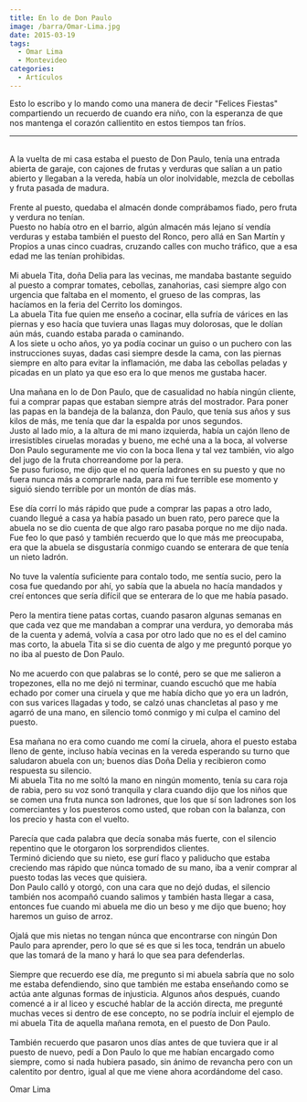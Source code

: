 ```yaml
---
title: En lo de Don Paulo
image: /barra/Omar-Lima.jpg
date: 2015-03-19
tags:
  - Omar Lima
  - Montevideo
categories:
  - Artículos
---
```


Esto lo escribo y lo mando como una manera de decir "Felices Fiestas" compartiendo un recuerdo de cuando era niño<!-- more -->, con la esperanza de que nos mantenga el corazón callientito en estos tiempos tan fríos. <br/>

---

<br/>
A la vuelta de mi casa estaba el puesto de Don Paulo, tenía una entrada abierta de garaje, con cajones de frutas y verduras que salían a un patio abierto y llegaban a la
vereda, había un olor inolvidable, mezcla de cebollas y fruta pasada de madura.<br/>
<br/>
Frente al puesto, quedaba el almacén donde comprábamos fiado, pero fruta y verdura no tenían.<br/>
Puesto no había otro en el barrio, algún almacén más lejano sí vendía verduras y estaba también el puesto del Ronco, pero allá en San Martín y Propios a unas cinco cuadras, cruzando calles con mucho tráfico, que a esa edad  me las tenían prohibidas.<br/>
<br/>
Mi abuela Tita, doña Delia para las vecinas, me mandaba bastante seguido al puesto a comprar tomates, cebollas, zanahorias, casi siempre algo con urgencia que faltaba en el momento, el grueso de las compras, las hacíamos en la feria del Cerrito los domingos.<br/>
La abuela Tita fue quien me enseño a cocinar, ella sufría de várices en las piernas y eso hacía que tuviera unas llagas muy dolorosas, que le dolían aún más, cuando estaba parada o caminando. <br/>
A los siete u ocho años, yo ya podía cocinar un guiso o un puchero con las instrucciones suyas, dadas casi siempre desde la cama, con las piernas siempre en alto para evitar la inflamación, me daba las cebollas peladas y picadas en un plato ya que eso era lo que menos me gustaba hacer.<br/>
<br/>
Una mañana en lo de Don Paulo, que de casualidad no había ningún cliente, fui a comprar papas que estaban siempre atrás del mostrador. Para poner las papas en la bandeja de la
balanza, don Paulo, que tenía sus años y sus kilos de más, me tenía que dar la espalda por unos segundos. <br/>
Justo al lado mío, a la altura de mi mano izquierda, había un cajón lleno de irresistibles ciruelas moradas y bueno, me eché una a la boca, al volverse Don Paulo seguramente me
vio con la boca llena y tal vez también, vio algo del jugo de la fruta chorreandome por la pera.<br/>
Se puso furioso, me dijo que el no quería ladrones en su puesto y que no fuera nunca más a comprarle nada, para mi fue terrible ese momento y siguió siendo terrible por un montón de días más. <br/>
<br/>
Ese día corrí lo más rápido que pude a comprar las papas a otro lado, cuando llegué a casa ya había pasado un buen rato, pero parece que la abuela no se dio cuenta de que algo raro pasaba porque no me dijo nada.<br/>
Fue feo lo que pasó y también recuerdo que lo que más me preocupaba, era que la abuela se disgustaría conmigo cuando se enterara de que tenía un nieto ladrón.<br/>
<br/>
No tuve la valentía suficiente para contalo todo, me sentía sucio, pero la cosa fue quedando por ahí, yo sabía que la abuela no hacía mandados y creí entonces que sería difícil que se enterara de lo que me había pasado.<br/>
<br/>
Pero la mentira tiene patas cortas, cuando pasaron algunas semanas en que cada vez que me mandaban a comprar una verdura, yo demoraba más de la cuenta y ademá, volvía a casa por otro lado que no es el del camino mas corto, la abuela Tita si se dio cuenta de algo y me preguntó porque yo no iba al puesto de Don Paulo.<br/>
<br/>
No me acuerdo con que palabras se lo conté, pero se que me salieron a tropezones, ella no me dejó ni terminar, cuando escuchó que me había echado por comer una ciruela y que me había dicho que yo era un ladrón, con sus varices llagadas y todo, se calzó unas chancletas al paso y me agarró de una mano, en silencio tomó conmigo y mi culpa el camino del
puesto.<br/>
<br/>
Esa mañana no era como cuando me comí la ciruela, ahora el puesto estaba lleno de gente, incluso había vecinas en la vereda esperando su turno que saludaron abuela con un; buenos días Doña Delia y recibieron como respuesta su silencio.<br/>
Mi abuela Tita no me soltó la mano en ningún momento, tenía su cara roja de rabia, pero su voz sonó tranquila y clara cuando dijo que los niños que se comen una fruta nunca son ladrones, que los que sí son ladrones son los comerciantes y los puesteros como usted, que roban con la balanza, con los precio y hasta con el vuelto.<br/>
<br/>
Parecía que cada palabra que decía sonaba más fuerte, con el silencio repentino que le otorgaron los sorprendidos clientes.<br/>
Terminó diciendo que su nieto, ese gurí flaco y paliducho que estaba creciendo mas rápido que núnca tomado de su mano, iba a venir comprar al puesto todas las veces que quisiera.<br/>
Don Paulo calló y otorgó, con una cara que no dejó dudas, el silencio también nos acompañó cuando salimos y también hasta llegar a casa, entonces fue cuando mi abuela me dio un beso y me dijo que bueno; hoy haremos un guiso de arroz.<br/>
<br/>
Ojalá que mis nietas no tengan núnca que encontrarse con ningún Don Paulo para aprender, pero lo que sé es que si les toca, tendrán un abuelo que las tomará de la mano y hará lo que sea para defenderlas.<br/>
<br/>
Siempre que recuerdo ese día, me pregunto si mi abuela sabría que no solo me estaba defendiendo, sino que también me estaba enseñando como se actúa ante algunas formas de injusticia. Algunos años después, cuando comencé a ir al liceo y escuché hablar de la acción directa, me pregunté muchas veces si dentro de ese concepto, no se podría incluir
el ejemplo de mi abuela Tita de aquella mañana remota, en el puesto de Don Paulo.<br/>
<br/>
También recuerdo que pasaron unos días antes de que tuviera que ir al puesto de nuevo, pedí a Don Paulo lo que me habían encargado como siempre, como si nada hubiera pasado, sin ánimo de revancha pero con un calentito por dentro, igual al que me viene ahora acordándome del caso.<br/>

Omar Lima<br/>
